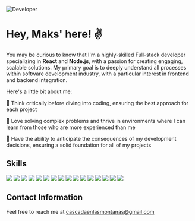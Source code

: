 ![Developer](https://github.com/makslitvinov/makslitvinov/assets/136335402/4b6925e6-d4ae-4f27-acc9-2cd2614586db)

# Hey, Maks' here! :v:

You may be curious to know that I'm a highly-skilled Full-stack developer specializing in **React** and **Node.js**, with a passion for creating engaging, scalable solutions. My primary goal is to deeply understand all processes within software development industry, with a particular interest in frontend and backend integration.

Here's a little bit about me:

:100: Think critically before diving into coding, ensuring the best approach for each project 

:100: Love solving complex problems and thrive in environments where I can learn from those who are more experienced than me

:100: Have the ability to anticipate the consequences of my development decisions, ensuring a solid foundation for all of my projects

## Skills

![](https://img.shields.io/badge/TypeScript-blue?style=for-the-badge&logo=typescript) 
![](https://img.shields.io/badge/JavaScript-yellow?style=for-the-badge&logo=javascript) 
![](https://img.shields.io/badge/React-61DAFB?style=for-the-badge&logo=react) 
![](https://img.shields.io/badge/Next.js-black?style=for-the-badge&logo=next.js) 
![](https://img.shields.io/badge/Node.js-green?style=for-the-badge&logo=node.js) 
![](https://img.shields.io/badge/Express.js-white?style=for-the-badge&logo=express) 
![](https://img.shields.io/badge/GraphQL-E434AA?style=for-the-badge&logo=graphql) 
![](https://img.shields.io/badge/Firebase-orange?style=for-the-badge&logo=firebase) 
![](https://img.shields.io/badge/MongoDB-green?style=for-the-badge&logo=mongodb) 
![](https://img.shields.io/badge/PostgreSQL-336791?style=for-the-badge&logo=postgresql) 
![](https://img.shields.io/badge/Styled_Components-pink?style=for-the-badge&logo=styled-components) 
![](https://img.shields.io/badge/Material_UI-blue?style=for-the-badge&logo=material-ui) 
![](https://img.shields.io/badge/Chakra_UI-purple?style=for-the-badge&logo=chakra-ui) 
![](https://img.shields.io/badge/Jest-C21325?style=for-the-badge&logo=jest) 
![](https://img.shields.io/badge/Cypress-green?style=for-the-badge&logo=cypress) 
![](https://img.shields.io/badge/AWS-232F3E?style=for-the-badge&logo=amazon-aws) 

## Contact Information
Feel free to reach me at [cascadaenlasmontanas@gmail.com](mailto:cascadaenlasmontanas@gmail.com)

